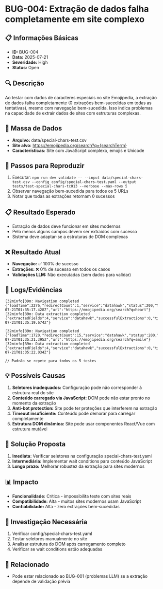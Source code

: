 # BUG-004: Extração de dados falha completamente em site complexo

## 📋 Informações Básicas
- **ID:** BUG-004
- **Data:** 2025-07-21
- **Severidade:** High
- **Status:** Open

## 🔍 Descrição
Ao testar com dados de caracteres especiais no site Emojipedia, a extração de dados falha completamente (0 extrações bem-sucedidas em todas as tentativas), mesmo com navegação bem-sucedida. Isso indica problemas na capacidade de extrair dados de sites com estruturas complexas.

## 📂 Massa de Dados
- **Arquivo:** data/special-chars-test.csv
- **Site alvo:** https://emojipedia.org/search?q={searchTerm}
- **Características:** Site com JavaScript complexo, emojis e Unicode

## 🔄 Passos para Reproduzir
1. Executar: `npm run dev validate -- --input data/special-chars-test.csv --config config/special-chars-test.yaml --output tests/test-special-chars-tc013 --verbose --max-rows 5`
2. Observar navegação bem-sucedida para todos os 5 URLs
3. Notar que todas as extrações retornam 0 sucessos

## 📋 Resultado Esperado
- Extração de dados deve funcionar em sites modernos
- Pelo menos alguns campos devem ser extraídos com sucesso
- Sistema deve adaptar-se a estruturas de DOM complexas

## ❌ Resultado Atual
- **Navegação:** ✅ 100% de sucesso
- **Extrações:** ❌ 0% de sucesso em todos os casos
- **Validações LLM:** Não executadas (sem dados para validar)

## 📝 Logs/Evidências
```
[32minfo[39m: Navigation completed {"loadTime":2276,"redirectCount":1,"service":"datahawk","status":200,"timestamp":"2025-07-21T01:35:17.428Z","url":"https://emojipedia.org/search?q=heart"}
[32minfo[39m: Data extraction completed {"extractedFields":4,"service":"datahawk","successfulExtractions":0,"timestamp":"2025-07-21T01:35:19.674Z"}

[32minfo[39m: Navigation completed {"loadTime":1720,"redirectCount":15,"service":"datahawk","status":200,"timestamp":"2025-07-21T01:35:21.395Z","url":"https://emojipedia.org/search?q=smile"}
[32minfo[39m: Data extraction completed {"extractedFields":4,"service":"datahawk","successfulExtractions":0,"timestamp":"2025-07-21T01:35:22.034Z"}

// Padrão se repete para todos os 5 testes
```

## 💡 Possíveis Causas
1. **Seletores inadequados:** Configuração pode não corresponder à estrutura real do site
2. **Conteúdo carregado via JavaScript:** DOM pode não estar pronto no momento da extração
3. **Anti-bot protection:** Site pode ter proteções que interferem na extração
4. **Timeout insuficiente:** Conteúdo pode demorar para carregar completamente
5. **Estrutura DOM dinâmica:** Site pode usar componentes React/Vue com estrutura mutável

## 🔧 Solução Proposta
1. **Imediata:** Verificar seletores na configuração special-chars-test.yaml
2. **Intermediária:** Implementar wait conditions para conteúdo JavaScript
3. **Longo prazo:** Melhorar robustez da extração para sites modernos

## 📊 Impacto
- **Funcionalidade:** Crítica - impossibilita teste com sites reais
- **Compatibilidade:** Alta - muitos sites modernos usam JavaScript
- **Confiabilidade:** Alta - zero extrações bem-sucedidas

## 🎯 Investigação Necessária
1. Verificar config/special-chars-test.yaml
2. Testar seletores manualmente no site
3. Analisar estrutura do DOM após carregamento completo
4. Verificar se wait conditions estão adequadas

## 🔗 Relacionado
- Pode estar relacionado ao BUG-001 (problemas LLM) se a extração depende de validação prévia